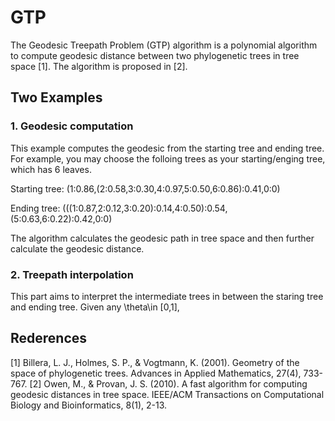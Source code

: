 # GTP
The Geodesic Treepath Problem (GTP) algorithm is a polynomial algorithm to compute geodesic distance between two phylogenetic trees in tree space [1]. The algorithm is proposed in [2].

## Two Examples 

### 1. Geodesic computation 

This example computes the geodesic from the starting tree and ending tree. For example, you may choose the folloing trees as your starting/enging tree, which has 6 leaves. 

Starting tree: (1:0.86,(2:0.58,3:0.30,4:0.97,5:0.50,6:0.86):0.41,0:0)

Ending tree: (((1:0.87,2:0.12,3:0.20):0.14,4:0.50):0.54,(5:0.63,6:0.22):0.42,0:0)

The algorithm calculates the geodesic path in tree space and then further calculate the geodesic distance. 

### 2. Treepath interpolation

This part aims to interpret the intermediate trees in between the staring tree and ending tree. Given any \theta\in [0,1],

## Rederences
[1] Billera, L. J., Holmes, S. P., & Vogtmann, K. (2001). Geometry of the space of phylogenetic trees. Advances in Applied Mathematics, 27(4), 733-767.
[2] Owen, M., & Provan, J. S. (2010). A fast algorithm for computing geodesic distances in tree space. IEEE/ACM Transactions on Computational Biology and Bioinformatics, 8(1), 2-13.
